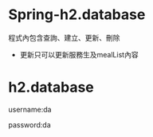 # Spring-h2.database
程式內包含查詢、建立、更新、刪除
- 更新只可以更新服務生及mealList內容

# h2.database
username:da

password:da
